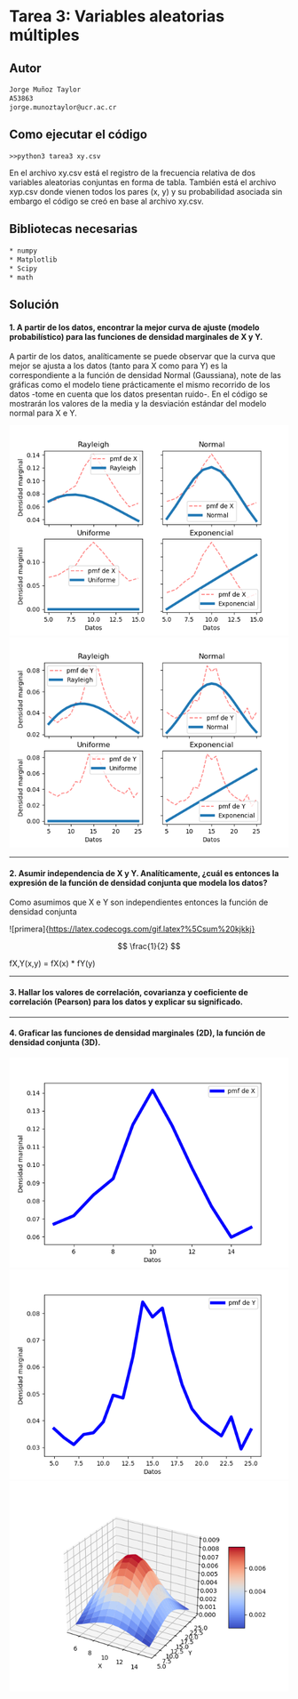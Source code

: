 # Tarea 3: Variables aleatorias múltiples

## Autor
```
Jorge Muñoz Taylor 
A53863
jorge.munoztaylor@ucr.ac.cr
```

## Como ejecutar el código
```
>>python3 tarea3 xy.csv
```

En el archivo xy.csv está el registro de la frecuencia relativa de dos variables aleatorias conjuntas en forma de tabla. También está el archivo xyp.csv donde vienen todos los pares (x, y) y su probabilidad asociada sin embargo el código se creó en base al archivo xy.csv.


## Bibliotecas necesarias

```
* numpy
* Matplotlib
* Scipy
* math
```

## Solución


#### 1. A partir de los datos, encontrar la mejor curva de ajuste (modelo probabilístico) para las funciones de densidad marginales de X y Y.

A partir de los datos, analíticamente se puede observar que la curva que mejor se ajusta a los datos (tanto para X como para Y) es la correspondiente a la función de densidad Normal (Gaussiana), note de las gráficas como el modelo tiene prácticamente el mismo recorrido de los datos -tome en cuenta que los datos presentan ruido-. En el código se mostrarán los valores de la media y la desviación estándar del modelo normal para X e Y.

![image info](imagenes/pmf_x_dist.png)
![image info](imagenes/pmf_y_dist.png)

---
#### 2. Asumir independencia de X y Y. Analíticamente, ¿cuál es entonces la expresión de la función de densidad conjunta que modela los datos?

 Como asumimos que X e Y son independientes entonces la función de densidad conjunta 
 

 ![primera]{https://latex.codecogs.com/gif.latex?%5Csum%20kjkkj}

 $$
\frac{1}{2}
 $$
 
 fX,Y(x,y) = fX(x) * fY(y)

---
#### 3. Hallar los valores de correlación, covarianza y coeficiente de correlación (Pearson) para los datos y explicar su significado.



---
#### 4. Graficar las funciones de densidad marginales (2D), la función de densidad conjunta (3D).

![image info](imagenes/pmf_x.png)
![image info](imagenes/pmf_y.png)
![image info](imagenes/3d.png)